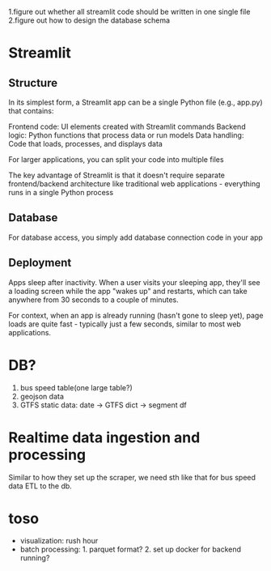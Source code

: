 1.figure out whether all streamlit code should be written in one single file
2.figure out how to design the database schema

# Streamlit
## Structure

In its simplest form, a Streamlit app can be a single Python file (e.g., app.py) that contains:

Frontend code: UI elements created with Streamlit commands
Backend logic: Python functions that process data or run models
Data handling: Code that loads, processes, and displays data

For larger applications, you can split your code into multiple files

The key advantage of Streamlit is that it doesn't require separate frontend/backend architecture like traditional web applications - everything runs in a single Python process

## Database
For database access, you simply add database connection code in your app


## Deployment

Apps sleep after inactivity. When a user visits your sleeping app, they'll see a loading screen while the app "wakes up" and restarts, which can take anywhere from 30 seconds to a couple of minutes.

For context, when an app is already running (hasn't gone to sleep yet), page loads are quite fast - typically just a few seconds, similar to most web applications.

# DB?
1. bus speed table(one large table?)
2. geojson data
3. GTFS static data: date -> GTFS dict -> segment df

# Realtime data ingestion and processing
Similar to how they set up the scraper, we need sth like that for bus speed data ETL to the db.


# toso
- visualization: rush hour
- batch processing: 1. parquet format? 2. set up docker for backend running?


